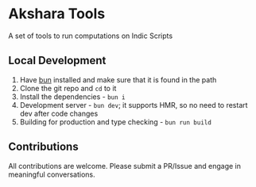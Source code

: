 # Akshara Tools

A set of tools to run computations on Indic Scripts

## Local Development

1. Have [bun](https://oven.sh/bun) installed and make sure that it is found in the path
2. Clone the git repo and `cd` to it
3. Install the dependencies - `bun i`
4. Development server - `bun dev`; it supports HMR, so no need to restart dev after code changes
5. Building for production and type checking - `bun run build`

## Contributions

All contributions are welcome. Please submit a PR/Issue and engage in meaningful conversations.